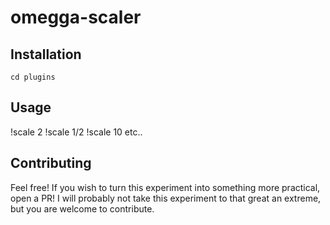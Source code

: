# omegga-scaler

## Installation

`cd plugins`



## Usage
!scale 2
!scale 1/2
!scale 10
etc..
## Contributing

Feel free! If you wish to turn this experiment into something more practical, open a PR!
I will probably not take this experiment to that great an extreme, but you are welcome to
contribute.
